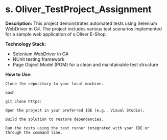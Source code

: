 # s. Oliver_TestProject_Assignment

**Description:**
This project demonstrates automated tests using Selenium WebDriver in C#. The project includes various test scenarios implemented for a sample web application of s.Oliver E-Shop.

**Technology Stack:**
- Selenium WebDriver in C#
- NUnit testing framework
- Page Object Model (POM) for a clean and maintainable test structure

**How to Use:**

    Clone the repository to your local machine.

    bash

    git clone https:

    Open the project in your preferred IDE (e.g., Visual Studio).

    Build the solution to restore dependencies.

    Run the tests using the test runner integrated with your IDE or through the command line.
